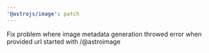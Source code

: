 ```yaml
---
'@astrojs/image': patch
---
```


Fix problem where image metadata generation throwed error when provided url started with /@astroimage
